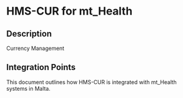 # HMS-CUR for mt_Health

## Description

Currency Management

## Integration Points

This document outlines how HMS-CUR is integrated with mt_Health systems in Malta.
